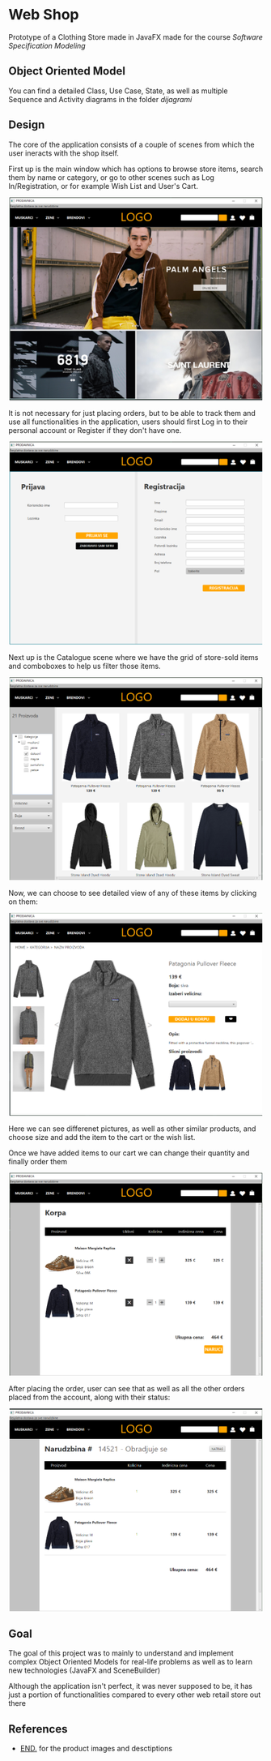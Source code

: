 </br>

# Web Shop 
Prototype of a Clothing Store made in JavaFX made for the course _Software Specification Modeling_

## Object Oriented Model

You can find a detailed Class, Use Case, State, as well as multiple Sequence and Activity diagrams in the folder _dijagrami_

## Design

The core of the application consists of a couple of scenes from which the user ineracts with the shop itself.

First up is the main window which has options to browse store items, search them by name or category, or go to other scenes such as Log In/Registration, or for example Wish List and User's Cart.

<p align="center">
<img src="Slike/main.png" width="500" height="400" />
 </p>

It is not necessary for just placing orders, but to be able to track them and use all functionalities in the application, users should first Log in to their personal account or Register if they don't have one. 

<p align="center">
<img src="Slike/login.png" width="500" height="400"/>
</p>

Next up is the Catalogue scene where we have the grid of store-sold items and comboboxes to help us filter those items.

<p align="center">
<img src="Slike/catalogue.png" width="500" height="400" />
</p>

Now, we can choose to see detailed view of any of these items by clicking on them:

<p align="center">
<img src="Slike/item.png" width="500" height="400" />
</p>

Here we can see differenet pictures, as well as other similar products, and choose size and add the item to the cart or the wish list.

Once we have added items to our cart we can change their quantity and finally order them

<p align="center">
<img src="Slike/cart.png" width="500" height="400" />
</p>

After placing the order, user can see that as well as all the other orders placed from the account, along with their status:

<p align="center">
<img src="Slike/order.png" width="500" height="400" />
</p>


## Goal 

The goal of this project was to mainly to understand and implement complex Object Oriented Models for real-life problems as well as to learn new technologies (JavaFX and SceneBuilder)

Although the application isn't perfect, it was never supposed to be, it has just a portion of functionalities compared to every other web retail store out there

## References
 - [END.](https://www.endclothing.com/gb/) for the product images and desctiptions

